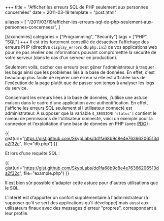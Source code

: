 +++
title = "Afficher les erreurs SQL de PHP seulement aux personnes concernées"
date = 2011-03-19
template = "post.html"

aliases = [
  "/2011/03/19/afficher-les-erreurs-sql-de-php-seulement-aux-personnes-concernees/",
]

[taxonomies]
categories = ["Programming", "Security"]
tags = ["PHP", "SQL"]
+++
Il est très fortement conseillé de désactiver l'affichage des erreurs PHP
(directive `display_errors` du `php.ini`) de vos applications web pour ne pas
révéler des informations pouvant compromettre la sécurité de votre serveur (dans
le cas d'un serveur en production).

Seulement voilà, cacher ces erreurs peut gêner l'administrateur à traquer les
bugs ainsi que les problèmes liés à la base de données. En effet, c'est beaucoup
plus facile de repérer une erreur si elle est affichée lors de l'exécution de la
page plutôt que de passer son temps à analyser les logs du service.

<!-- more -->

Concernant les erreurs liées à la base de données, j'utilise une astuce maison
dans le cadre d'une application avec authentification. En effet, j'affiche les
erreurs SQL seulement si l'utilisateur connecté est administrateur. À supposer
que la variable `$_SESSION['status']` contient le niveau de permissions de
l'utilisateur connecté, voici un exemple pour la connexion et l'exploitation
d'une base de données en PHP (avec [PDO][pdo]) :

{{ gist(url="https://gist.github.com/SkypLabs/dd1fa68b9c8e4e76366206513da2f32c",
file="db.php") }}

Et lors d'une requête SQL :

{{ gist(url="https://gist.github.com/SkypLabs/dd1fa68b9c8e4e76366206513da2f32c",
file="example.php") }}

Il est bien sûr possible d'adapter cette astuce pour d'autres utilisations que
le SQL.

L'intérêt est d'apporter un confort supplémentaire à l'administrateur (à
supposer qu'il se sert des applications qu'il développe) mais aussi aux
utilisateurs finaux avec des messages d'erreur "propres", correspondant à leur
profile.

 [pdo]: https://en.wikipedia.org/wiki/PHP_Data_Objects "Wikipedia - PHP Data Objects"
